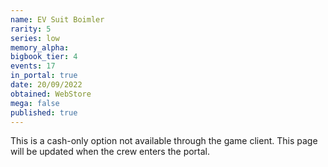 ```yaml
---
name: EV Suit Boimler
rarity: 5
series: low
memory_alpha:
bigbook_tier: 4
events: 17
in_portal: true
date: 20/09/2022
obtained: WebStore
mega: false
published: true
---
```


This is a cash-only option not available through the game client. This page will be updated when the crew enters the portal.
